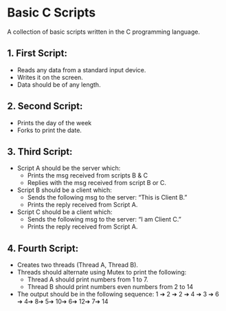 # Basic C Scripts
A collection of basic scripts written in the C programming language.

## 1. First Script:
- Reads any data from a standard input device.
- Writes it on the screen.
- Data should be of any length.

## 2. Second Script:
- Prints the day of the week
- Forks to print the date.

## 3. Third Script:
- Script A should be the server which:
    - Prints the msg received from scripts B & C
    - Replies with the msg received from script B or C.
- Script B should be a client which:
    - Sends the following msg to the server: “This is Client B.”
    - Prints the reply received from Script A.
- Script C should be a client which:
    - Sends the following msg to the server: “I am Client C.”
    - Prints the reply received from Script A.

## 4. Fourth Script:
- Creates two threads (Thread A, Thread B).
- Threads should alternate using Mutex to print the following:
    - Thread A should print numbers from 1 to 7.
    - Thread B should print numbers even numbers from 2 to 14
- The output should be in the following sequence:
1 ➔ 2 ➔ 2 ➔ 4 ➔ 3 ➔ 6 ➔ 4➔ 8➔ 5➔ 10➔ 6➔ 12➔ 7➔ 14
